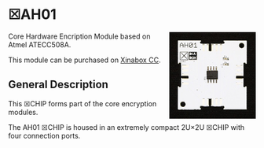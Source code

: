 # ☒AH01
<img src="extras/AH01 V1.0.1.JPG" width="35%" height="auto" align="right">
Core Hardware Encription Module based on Atmel ATECC508A.

This module can be purchased on [Xinabox CC](https://xinabox.cc/products/AH01/).

## General Description

This ☒CHIP forms part of the core encryption modules.

The AH01 ☒CHIP is housed in an extremely compact 2U×2U ☒CHIP with four connection ports.
